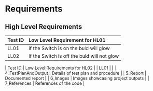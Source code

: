 # Requirements

  ## High Level Requirements

| Test ID              | Low Level Requirement for HL01                                                                                                     |
| :------------------ | :-------------------------------------------------------------------------------------------------------------- |
| LL01                |  If the Switch is on the buld will glow                                                                      |
| LL02                |  If the Switch is off the buld will not glow                                                                  |

| Test ID             | Low Level Requirements for HL02                                                                                                   |
| LL01                |                                                                                           |
| 4_TestPlanAndOutput | Details of test plan and procedure                                                                             |
| 5_Report            | Documented report                                                                                               |
| 6_Images            | Images showcasing project outputs                                                                    |
| 7_References        | References of the code                                                                               |



